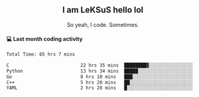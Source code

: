 <h2 align="center">I am LeKSuS hello lol</h2>
<p align="center">So yeah, I code. Sometimes.</p>

#### :computer: Last month coding activity
<!--START_SECTION:waka-->

```txt
Total Time: 65 hrs 7 mins

C                          22 hrs 35 mins  ████████▓░░░░░░░░░░░░░░░░   34.00 %
Python                     13 hrs 34 mins  █████░░░░░░░░░░░░░░░░░░░░   20.43 %
Go                         8 hrs 10 mins   ███░░░░░░░░░░░░░░░░░░░░░░   12.31 %
C++                        5 hrs 20 mins   ██░░░░░░░░░░░░░░░░░░░░░░░   08.03 %
YAML                       2 hrs 28 mins   █░░░░░░░░░░░░░░░░░░░░░░░░   03.71 %
```

<!--END_SECTION:waka-->
